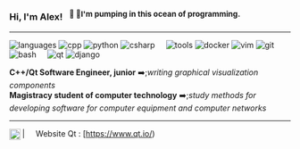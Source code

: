 ### Hi, I'm Alex! &nbsp;&nbsp;<sup>🦈 &#129416;I'm pumping in this ocean of programming.</sup>

----

![languages](https://img.shields.io/static/v1?label=&message=languages:&color=111&style=flat-square)
![cpp](https://img.shields.io/static/v1?logo=go&label=&message=cpp&color=36465D&logoColor=AAA&style=flat-square)
![python](https://img.shields.io/static/v1?logo=python&label=&message=python&color=36465D&logoColor=AAA&style=flat-square&link=)
![csharp](https://img.shields.io/static/v1?logo=csharp&label=&message=ruby&color=36465D&logoColor=AAA&style=flat-square)
&nbsp;&nbsp;&nbsp;
![tools](https://img.shields.io/static/v1?label=&message=tools:&color=111&style=flat-square)
![docker](https://img.shields.io/static/v1?logo=docker&label=&message=docker&color=36465D&logoColor=AAA&style=flat-square)
![vim](https://img.shields.io/static/v1?logo=vim&label=&message=vim&color=36465D&logoColor=AAA&style=flat-square)
![git](https://img.shields.io/static/v1?logo=git&label=&message=git&color=36465D&logoColor=AAA&style=flat-square)
![bash](https://img.shields.io/static/v1?logo=git&label=&message=bash&color=36465D&logoColor=AAA&style=flat-square)
&nbsp;&nbsp;&nbsp;
![qt](https://img.shields.io/static/v1?logo=qt&label=&message=qt&color=111&logoColor=FF0000&style=flat-square)
![django](https://img.shields.io/static/v1?logo=django&label=&message=django&color=111&logoColor=FF0000&style=flat-square)

**C++/Qt Software Engineer, junior** ➡️;_writing graphical visualization components_
<br/>
**Magistracy student of computer technology** ➡️;_study methods for developing software for computer equipment and computer networks_

----

<a href="https://moertel.tumblr.com/](https://web.telegram.org/k/#@aksaktni">
  <img align="left" alt="aksaktni" width="20px" src="https://simpleicons.vercel.app/telegram/000" />
</a>

| &nbsp;&nbsp;&nbsp; Website Qt : [https://www.qt.io/)
